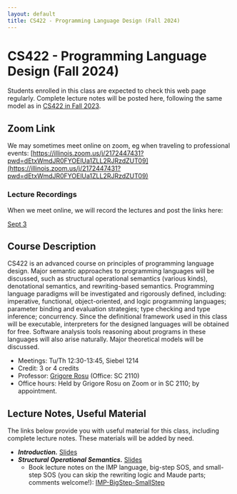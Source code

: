 ```yaml
---
layout: default
title: CS422 - Programming Language Design (Fall 2024)
---
```


# CS422 - Programming Language Design (Fall 2024)

Students enrolled in this class are expected to check this web page regularly. 
Complete lecture notes will be posted here, following the same model as in [CS422 in Fall 2023](https://fsl.cs.illinois.edu/teaching/2023/cs422/).

## Zoom Link

We may sometimes meet online on zoom, eg when traveling to professional events:
[https://illinois.zoom.us/j/2172447431?pwd=dEtxWmdJR0FYOElUa1ZLL2RJRzdZUT09](https://illinois.zoom.us/j/2172447431?pwd=dEtxWmdJR0FYOElUa1ZLL2RJRzdZUT09)

### Lecture Recordings

When we meet online, we will record the lectures and post the links here:

[Sept 3](https://illinois.zoom.us/rec/share/PbuJGlCTYhvCxTuDijRvFkaveC6eMExM7wMHEIyhtXTALqq3n9AZX8IIjqqsav9q.LawSiNxgJ5QhicQa)

## Course Description

CS422 is an advanced course on principles of programming language design. Major semantic approaches to programming languages will be discussed, such as structural operational semantics (various kinds), denotational semantics, and rewriting-based semantics. Programming language paradigms will be investigated and rigorously defined, including: imperative, functional, object-oriented, and logic programming languages; parameter binding and evaluation strategies; type checking and type inference; concurrency. Since the definitional framework used in this class will be executable, interpreters for the designed languages will be obtained for free. Software analysis tools reasoning about programs in these languages will also arise naturally. Major theoretical models will be discussed.

- Meetings: Tu/Th 12:30-13:45, Siebel 1214
- Credit: 3 or 4 credits
- Professor: [Grigore Rosu]({{site.baseurl}}/people/grigore-rosu/index.html) (Office: SC 2110)
- Office hours: Held by Grigore Rosu on Zoom or in SC 2110; by appointment.

## Lecture Notes, Useful Material

The links below provide you with useful material for this class, including complete lecture notes. These materials will be added by need.

- ***Introduction.*** [Slides](CS422-Fall-2024-01.pdf)
- ***Structural Operational Semantics.*** [Slides](CS422-Fall-2024-02-Conventional-Executable-Semantics.pdf)
  - Book lecture notes on the IMP language, big-step SOS, and small-step SOS (you can skip the rewriting logic and Maude parts; comments welcome!): [IMP-BigStep-SmallStep](CS422-Fall-2024-02a-IMP-BigStep-SmallStep.pdf)

